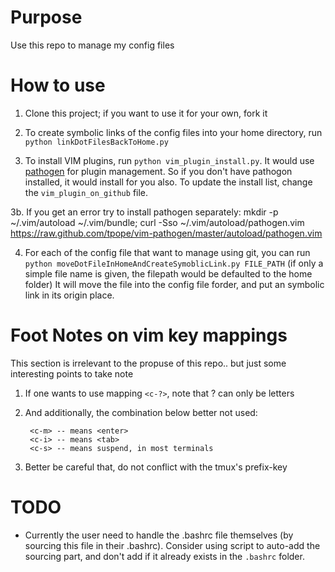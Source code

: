 # Purpose
Use this repo to manage my config files

# How to use
1. Clone this project; if you want to use it for your own, fork it

2. To create symbolic links of the config files into your home directory, 
   run `python linkDotFilesBackToHome.py`

3. To install VIM plugins, run `python vim_plugin_install.py`. It would use 
   [pathogen](https://github.com/tpope/vim-pathogen) for plugin management.
   So if you don't have pathogon installed, it would install for you also.
   To update the install list, change the `vim_plugin_on_github` file.

3b. If you get an error try to install pathogen separately:
   mkdir -p ~/.vim/autoload ~/.vim/bundle;
   curl -Sso ~/.vim/autoload/pathogen.vim https://raw.github.com/tpope/vim-pathogen/master/autoload/pathogen.vim

4. For each of the config file that want to manage using git, you can run 
  `python moveDotFileInHomeAndCreateSymoblicLink.py FILE_PATH` 
   (if only a simple file name is given, the filepath would be defaulted to 
   the home folder)
   It will move the file into the config file forder, and put an symbolic link
   in its origin place. 

# Foot Notes on vim key mappings
This section is irrelevant to the propuse of this repo.. but just some interesting points to take note

1. If one wants to use mapping `<c-?>`, note that ? can only be letters
2. And additionally, the combination below better not used:

        <c-m> -- means <enter>
        <c-i> -- means <tab>
        <c-s> -- means suspend, in most terminals

3. Better be careful that, do not conflict with the tmux's prefix-key

# TODO
- Currently the user need to handle the .bashrc file themselves (by sourcing this file in their .bashrc).
  Consider using script to auto-add the sourcing part, and don't add if it already exists in the `.bashrc`
  folder.

